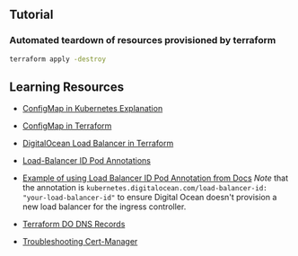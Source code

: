 
## Tutorial

### Automated teardown of resources provisioned by terraform

```bash
terraform apply -destroy
```

## Learning Resources

- [ConfigMap in Kubernetes Explanation](https://www.youtube.com/watch?v=FAnQTgr04mU)
- [ConfigMap in Terraform](https://registry.terraform.io/providers/hashicorp/kubernetes/latest/docs/resources/config_map)
- [DigitalOcean Load Balancer in Terraform](https://registry.terraform.io/providers/digitalocean/digitalocean/latest/docs/resources/loadbalancer#vpc_uuid)

- [Load-Balancer ID Pod Annotations](https://github.com/digitalocean/digitalocean-cloud-controller-manager/blob/master/docs/getting-started.md#load-balancer-id-annotations)
- [Example of using Load Balancer ID Pod Annotation from Docs](https://docs.digitalocean.com/products/kubernetes/how-to/configure-load-balancers/#slug-size-annotation) *Note* that the annotation is `kubernetes.digitalocean.com/load-balancer-id: "your-load-balancer-id"` to ensure Digital Ocean doesn't provision a new load balancer for the ingress controller.

- [Terraform DO DNS Records](https://registry.terraform.io/providers/digitalocean/digitalocean/latest/docs/resources/record)

- [Troubleshooting Cert-Manager](https://cert-manager.io/docs/faq/troubleshooting/)